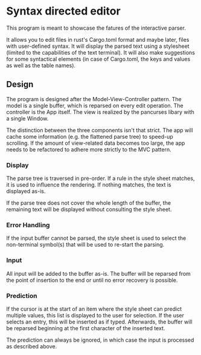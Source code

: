 # Syntax directed editor

This program is meant to showcase the fatures of the interactive parser.

It allows you to edit files in rust's Cargo.toml format and maybe later, files
with user-defined syntax. It will display the parsed text using a stylesheet
(limited to the capabilities of the text terminal). It will also make
suggestions for some syntactical elements (in case of Cargo.toml, the keys and
values as well as the table names).

## Design

The program is designed after the Model-View-Controller pattern. The model is a
single buffer, which is reparsed on every edit operation. The controller is the
App itself. The view is realized by the pancurses libary with a single Window.

The distinction between the three components isn't that strict. The app will
cache some information (e.g. the flattened parse tree) to speed-up scrolling.
If the amount of view-related data becomes too large, the app needs to be
refactored to adhere more strictly to the MVC pattern.

### Display

The parse tree is traversed in pre-order. If a rule in the style sheet matches,
it is used to influence the rendering. If nothing matches, the text is
displayed as-is.

If the parse tree does not cover the whole length of the buffer, the remaining
text will be displayed without consulting the style sheet.

### Error Handling

If the input buffer cannot be parsed, the style sheet is used to select the
non-terminal symbol(s) that will be used to re-start the parsing.

### Input

All input will be added to the buffer as-is. The buffer will be reparsed from
the point of insertion to the end or until no error recovery is possible.

### Prediction

If the cursor is at the start of an item where the style sheet can predict multiple values,
this list is displayed to the user for selection. If the user selects an entry,
this will be inserted as if typed. Afterwards, the buffer will be reparsed
beginning at the first character of the inserted text.

The prediction can always be ignored, in which case the input is processed as
described above.
